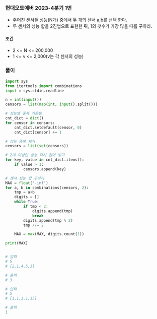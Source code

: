 
### 현대오토에버 2023-4분기 1번

- 주어진 센서들 성능(N개) 중에서 두 개의 센서 a,b를 선택 한다.
- 두 센서의 성능 합을 2진법으로 표현한 뒤, 1의 갯수가 가장 많을 때를 구하라.

#### 조건

- 2 <= N <= 200,000
- 1 <= v <= 2,000(v는 각 센서의 성능)


### 풀이

```python
import sys
from itertools import combinations
input = sys.stdin.readline

n = int(input())
censors = list(map(int, input().split()))

# 성능별 중복 카운팅
cnt_dict = dict()
for censor in censors:
    cnt_dict.setdefault(censor, 0)
    cnt_dict[censor] += 1

# 성능 중복 제거
censors = list(set(censors))

# 2개 이상인 성능 다시 집어 넣기
for key, value in cnt_dict.items():
    if value > 1:
        censors.append(key)

# 센서 성능 합 구하기
MAX = float('-inf')
for a, b in combinations(censors, 2):
    tmp = a+b
    digits = []
    while True:
        if tmp < 2:
            digits.append(tmp)
            break
        digits.append(tmp % 2)
        tmp //= 2

    MAX = max(MAX, digits.count(1))

print(MAX)


# 입력
# 5
# [2,1,4,5,3]

# 출력
# 3

# 입력
# 5
# [1,1,1,1,15]

# 출력
1
```